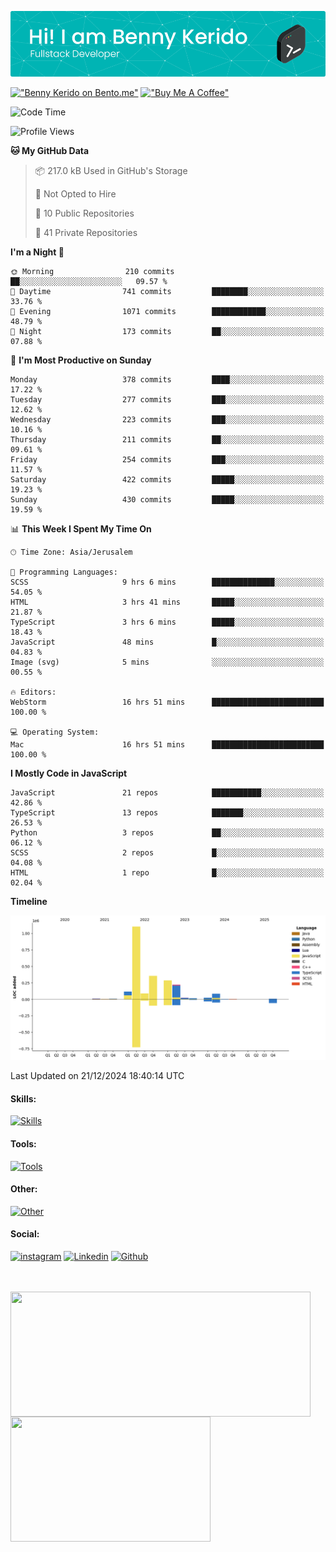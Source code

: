 ![Header](./header.png)

[!["Benny Kerido on Bento.me"](https://img.shields.io/badge/Benny%20Kerido-purple?logo=bento)](https://www.bento.me/bennykerido)&nbsp;[!["Buy Me A Coffee"](https://img.shields.io/badge/%F0%9F%8D%BABuy%20Me%20A%20Beer-black.svg)](https://www.buymeacoffee.com/bennykerido)
<!--START_SECTION:waka-->
![Code Time](http://img.shields.io/badge/Code%20Time-1%2C115%20hrs%2042%20mins-blue)

![Profile Views](http://img.shields.io/badge/Profile%20Views-0-blue)

**🐱 My GitHub Data** 

> 📦 217.0 kB Used in GitHub's Storage 
 > 
> 🚫 Not Opted to Hire
 > 
> 📜 10 Public Repositories 
 > 
> 🔑 41 Private Repositories 
 > 
**I'm a Night 🦉** 

```text
🌞 Morning                210 commits         ██░░░░░░░░░░░░░░░░░░░░░░░   09.57 % 
🌆 Daytime                741 commits         ████████░░░░░░░░░░░░░░░░░   33.76 % 
🌃 Evening                1071 commits        ████████████░░░░░░░░░░░░░   48.79 % 
🌙 Night                  173 commits         ██░░░░░░░░░░░░░░░░░░░░░░░   07.88 % 
```
📅 **I'm Most Productive on Sunday** 

```text
Monday                   378 commits         ████░░░░░░░░░░░░░░░░░░░░░   17.22 % 
Tuesday                  277 commits         ███░░░░░░░░░░░░░░░░░░░░░░   12.62 % 
Wednesday                223 commits         ███░░░░░░░░░░░░░░░░░░░░░░   10.16 % 
Thursday                 211 commits         ██░░░░░░░░░░░░░░░░░░░░░░░   09.61 % 
Friday                   254 commits         ███░░░░░░░░░░░░░░░░░░░░░░   11.57 % 
Saturday                 422 commits         █████░░░░░░░░░░░░░░░░░░░░   19.23 % 
Sunday                   430 commits         █████░░░░░░░░░░░░░░░░░░░░   19.59 % 
```


📊 **This Week I Spent My Time On** 

```text
🕑︎ Time Zone: Asia/Jerusalem

💬 Programming Languages: 
SCSS                     9 hrs 6 mins        ██████████████░░░░░░░░░░░   54.05 % 
HTML                     3 hrs 41 mins       █████░░░░░░░░░░░░░░░░░░░░   21.87 % 
TypeScript               3 hrs 6 mins        █████░░░░░░░░░░░░░░░░░░░░   18.43 % 
JavaScript               48 mins             █░░░░░░░░░░░░░░░░░░░░░░░░   04.83 % 
Image (svg)              5 mins              ░░░░░░░░░░░░░░░░░░░░░░░░░   00.55 % 

🔥 Editors: 
WebStorm                 16 hrs 51 mins      █████████████████████████   100.00 % 

💻 Operating System: 
Mac                      16 hrs 51 mins      █████████████████████████   100.00 % 
```

**I Mostly Code in JavaScript** 

```text
JavaScript               21 repos            ███████████░░░░░░░░░░░░░░   42.86 % 
TypeScript               13 repos            ███████░░░░░░░░░░░░░░░░░░   26.53 % 
Python                   3 repos             ██░░░░░░░░░░░░░░░░░░░░░░░   06.12 % 
SCSS                     2 repos             █░░░░░░░░░░░░░░░░░░░░░░░░   04.08 % 
HTML                     1 repo              █░░░░░░░░░░░░░░░░░░░░░░░░   02.04 % 
```



**Timeline**

![Lines of Code chart](https://raw.githubusercontent.com/bennykerido/bennykerido/main/assets/bar_graph.png)


 Last Updated on 21/12/2024 18:40:14 UTC
<!--END_SECTION:waka-->
#### Skills:
[![Skills](https://skillicons.dev/icons?i=js,ts,html,css,py&perline=5&theme=dark)](https://skillicons.dev)

#### Tools:
[![Tools](https://skillicons.dev/icons?i=react,nextjs,redux,nestjs,nodejs,express,sass,jquery&perline=5&theme=dark)](https://skillicons.dev)

#### Other:
[![Other](https://skillicons.dev/icons?i=bun,git,firebase,idea,postman,netlify,mongodb,materialui,figma,docker,eclipse,ps,ai,xd&perline=5&theme=dark)](https://skillicons.dev)

#### Social:
[![instagram](https://skillicons.dev/icons?i=instagram&perline=5&theme=dark)](https://www.instagram.com/bennykerido)
[![Linkedin](https://skillicons.dev/icons?i=linkedin&perline=5&theme=dark)](https://www.linkedin.com/in/bennykerido)
[![Github](https://skillicons.dev/icons?i=github&perline=5&theme=dark)](https://www.github.com/bennykerido)

<br/>
<br/>

<a href="https://github.com/bennykerido">
  <img height=200 width=480 align="center" src="https://github-readme-stats.vercel.app/api?username=bennykerido&hide=prs,contribs&show_icons=true&card_width=320" />
</a>
<a href="https://github.com/bennykerido">
  <img height=200 width=320 align="center" src="https://github-readme-stats.vercel.app/api/top-langs/?username=bennykerido&layout=compact&card_width=320" />
</a>

